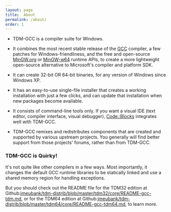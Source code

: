 ```yaml
---
layout: page
title:  About
permalink: /about/
order: 1
---
```


- TDM-GCC is a compiler suite for Windows.

- It combines the most recent stable release of the [GCC](https://gcc.gnu.org/)
  compiler, a few patches for Windows-friendliness, and the free and open-source
  [MinGW.org](http://www.mingw.org/) or [MinGW-w64](http://mingw-w64.org/)
  runtime APIs, to create a more lightweight open-source alternative to
  Microsoft's compiler and platform SDK.

- It can create 32-bit OR 64-bit binaries, for any version of Windows since
  Windows XP.

- It has an easy-to-use single-file installer that creates a working
  installation with just a few clicks, and can update that installation when new
  packages become available.

- It consists of command-line tools only. If you want a visual IDE (text editor,
  compiler interface, visual debugger),
  [Code::Blocks](http://www.codeblocks.org/) integrates well with TDM-GCC.

- TDM-GCC remixes and redistributes components that are created and supported by
  various upstream projects. You generally will find better support from those
  projects' forums, rather than from TDM-GCC.

### TDM-GCC is Quirky! ###

It's not quite like other compilers in a few ways. Most importantly, it changes
the default GCC runtime libraries to be statically linked and use a shared
memory region for handling exceptions.

But you should check out the README file for the TDM32 edition at
Github:[jmeubank/tdm-distrib/blob/master/tdm32/core/README-gcc-tdm.md](https://github.com/jmeubank/tdm-distrib/blob/master/tdm32/core/README-gcc-tdm.md),
or for the TDM64 edition at
Github:[jmeubank/tdm-distrib/blob/master/tdm64/core/README-gcc-tdm64.md](https://github.com/jmeubank/tdm-distrib/blob/master/tdm64/core/README-gcc-tdm64.md),
to learn more.
